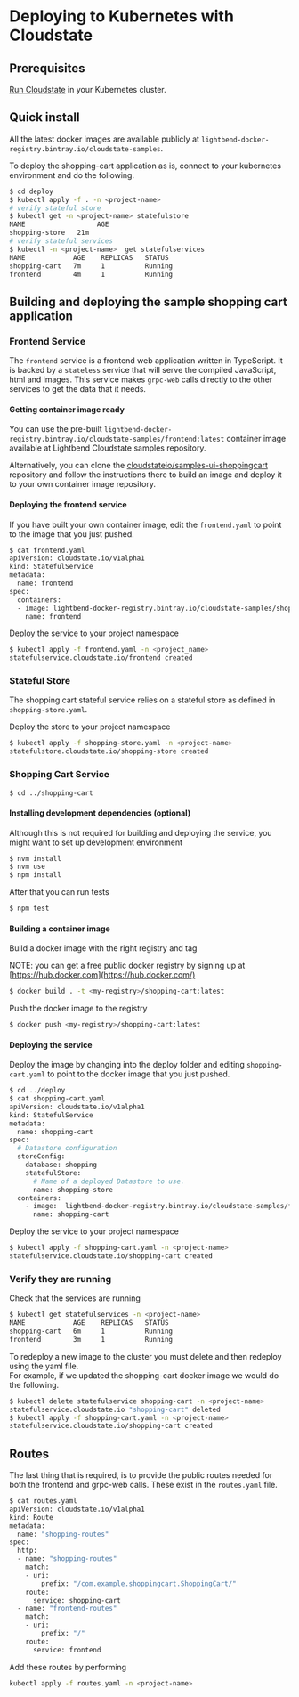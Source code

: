 
# Deploying to Kubernetes with Cloudstate

## Prerequisites

[Run Cloudstate](https://github.com/cloudstateio/cloudstate#run-cloudstate) in your Kubernetes cluster.

## Quick install

All the latest docker images are available publicly at `lightbend-docker-registry.bintray.io/cloudstate-samples`.

To deploy the shopping-cart application as is, connect to your kubernetes environment and do the following.

```bash
$ cd deploy
$ kubectl apply -f . -n <project-name>
# verify stateful store
$ kubectl get -n <project-name> statefulstore
NAME                  AGE
shopping-store   21m
# verify stateful services
$ kubectl -n <project-name>  get statefulservices
NAME            AGE    REPLICAS   STATUS
shopping-cart   7m     1          Running
frontend        4m     1          Running
```

## Building and deploying the sample shopping cart application

### Frontend Service

The `frontend` service is a frontend web application written in TypeScript. It is backed by a `stateless` service that will serve the compiled JavaScript, html and images. This service makes `grpc-web` calls directly to the other services to get the data that it needs.

#### Getting container image ready

You can use the pre-built `lightbend-docker-registry.bintray.io/cloudstate-samples/frontend:latest` container image available at Lightbend Cloudstate samples repository.

Alternatively, you can clone the [cloudstateio/samples-ui-shoppingcart](https://github.com/cloudstateio/samples-ui-shoppingcart) repository and follow the instructions there to build an image and deploy it to your own container image repository.

#### Deploying the frontend service

If you have built your own container image, edit the `frontend.yaml` to point to the image that you just pushed.

```bash
$ cat frontend.yaml
apiVersion: cloudstate.io/v1alpha1
kind: StatefulService
metadata:
  name: frontend
spec:
  containers:
  - image: lightbend-docker-registry.bintray.io/cloudstate-samples/shopping-cart:latest # <-- Change this to your repo/image
    name: frontend
```

Deploy the service to your project namespace

```bash
$ kubectl apply -f frontend.yaml -n <project_name>
statefulservice.cloudstate.io/frontend created
```

### Stateful Store

The shopping cart stateful service relies on a stateful store as defined in `shopping-store.yaml`.

Deploy the store to your project namespace

```bash
$ kubectl apply -f shopping-store.yaml -n <project-name>
statefulstore.cloudstate.io/shopping-store created
```

### Shopping Cart Service

```bash
$ cd ../shopping-cart
```

#### Installing development dependencies (optional)

Although this is not required for building and deploying the service, you might want to set up development environment

```bash
$ nvm install
$ nvm use
$ npm install
```

After that you can run tests

```bash
$ npm test
```

#### Building a container image

Build a docker image with the right registry and tag

NOTE: you can get a free public docker registry by signing up at [https://hub.docker.com](https://hub.docker.com/)

```bash
$ docker build . -t <my-registry>/shopping-cart:latest
```

Push the docker image to the registry

```bash
$ docker push <my-registry>/shopping-cart:latest
```

#### Deploying the service

Deploy the image by changing into the deploy folder and editing `shopping-cart.yaml` to point to the docker image that you just pushed.

```bash
$ cd ../deploy
$ cat shopping-cart.yaml
apiVersion: cloudstate.io/v1alpha1
kind: StatefulService
metadata:
  name: shopping-cart
spec:
  # Datastore configuration
  storeConfig:
    database: shopping
    statefulStore:
      # Name of a deployed Datastore to use.
      name: shopping-store
  containers:
    - image:  lightbend-docker-registry.bintray.io/cloudstate-samples/frontend:latest # <-- Change this to your repo/image
      name: shopping-cart
```

Deploy the service to your project namespace

```bash
$ kubectl apply -f shopping-cart.yaml -n <project-name>
statefulservice.cloudstate.io/shopping-cart created
```

### Verify they are running

Check that the services are running

```bash
$ kubectl get statefulservices -n <project-name>
NAME            AGE    REPLICAS   STATUS
shopping-cart   6m     1          Running
frontend        3m     1          Running
```

To redeploy a new image to the cluster you must delete and then redeploy using the yaml file.  
For example, if we updated the shopping-cart docker image we would do the following.

```bash
$ kubectl delete statefulservice shopping-cart -n <project-name>
statefulservice.cloudstate.io "shopping-cart" deleted
$ kubectl apply -f shopping-cart.yaml -n <project-name>
statefulservice.cloudstate.io/shopping-cart created
```

## Routes

The last thing that is required, is to provide the public routes needed for both the frontend and grpc-web calls.  These exist in the `routes.yaml` file.

```bash
$ cat routes.yaml
apiVersion: cloudstate.io/v1alpha1
kind: Route
metadata:
  name: "shopping-routes"
spec:
  http:
  - name: "shopping-routes"
    match:
    - uri:
        prefix: "/com.example.shoppingcart.ShoppingCart/"
    route:
      service: shopping-cart
  - name: "frontend-routes"
    match:
    - uri:
        prefix: "/"
    route:
      service: frontend
```

Add these routes by performing

```bash
kubectl apply -f routes.yaml -n <project-name>
```
